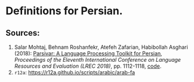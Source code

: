 # Definitions for Persian.

## Sources:

1.  Salar Mohtaj, Behnam Roshanfekr, Atefeh Zafarian, Habibollah Asghari (2018):
    [Parsivar: A Language Processing Toolkit for Persian](https://aclanthology.org/L18-1179.pdf),
    *Proceedings of the Eleventh International Conference on Language Resources
    and Evaluation (LREC 2018)*, pp. 1112-1118,
    [code](https://github.com/ICTRC/Parsivar).
1.  `r12a`: https://r12a.github.io/scripts/arabic/arab-fa
